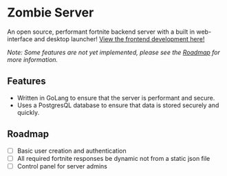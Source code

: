 # Zombie Server

An open source, performant fortnite backend server with a built in web-interface and desktop launcher! [View the frontend development here!](https://github.com/zombman/server/tree/frontend)

_Note: Some features are not yet implemented, please see the [Roadmap](#roadmap) for more information._

## Features

- Written in GoLang to ensure that the server is performant and secure.
- Uses a PostgresQL database to ensure that data is stored securely and quickly.

## Roadmap

- [ ] Basic user creation and authentication
- [ ] All required fortnite responses be dynamic not from a static json file
- [ ] Control panel for server admins
